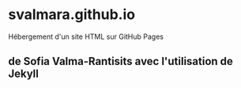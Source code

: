 # svalmara.github.io
Hébergement d'un site HTML sur GitHub Pages

## de Sofia Valma-Rantisits avec l'utilisation de Jekyll
